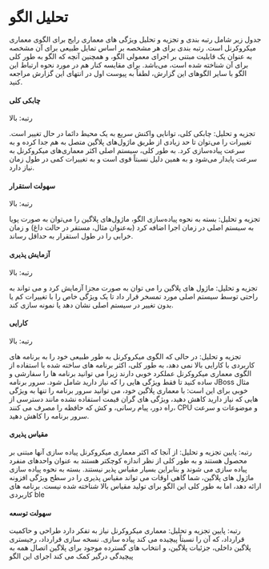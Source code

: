 # تحلیل الگو

جدول زیر شامل رتبه بندی و تجزیه و تحلیل ویژگی های معماری رایج برای الگوی معماری میکروکرنل است. رتبه بندی برای هر مشخصه بر اساس تمایل طبیعی برای آن مشخصه به عنوان یک قابلیت مبتنی بر اجرای معمولی الگو، و همچنین آنچه که الگو به طور کلی برای آن شناخته شده است، می‌باشد. برای مقایسه کنار هم در مورد نحوه ارتباط این الگو با سایر الگوهای این گزارش، لطفاً به پیوست اول در انتهای این گزارش مراجعه کنید.

#### چابکی کلی

رتبه: بالا

تجزیه و تحلیل: چابکی کلی، توانایی واکنش سریع به یک محیط دائما در حال تغییر است. تغییرات را می‌توان تا حد زیادی از طریق ماژول‌های پلاگین متصل به هم جدا کرده و به سرعت پیاده‌سازی کرد. به طور کلی، سیستم اصلی اکثر معماری‌های میکروکرنل به سرعت پایدار می‌شود و به همین دلیل نسبتاً قوی است و به تغییرات کمی در طول زمان نیاز دارد.

#### سهولت استقرار

رتبه: بالا

تجزیه و تحلیل: بسته به نحوه پیاده‌سازی الگو، ماژول‌های پلاگین را می‌توان به صورت پویا به سیستم اصلی در زمان اجرا اضافه کرد (به‌عنوان مثال، مستقر در حالت داغ) و زمان خرابی را در طول استقرار به حداقل رساند.

#### آزمایش پذیری

رتبه: بالا

تجزیه و تحلیل: ماژول های پلاگین را می توان به صورت مجزا آزمایش کرد و می تواند به راحتی توسط سیستم اصلی مورد تمسخر قرار داد تا یک ویژگی خاص را با تغییرات کم یا بدون تغییر در سیستم اصلی نشان دهد یا نمونه سازی کند.

#### کارایی

رتبه: بالا

تجزیه و تحلیل: در حالی که الگوی میکروکرنل به طور طبیعی خود را به برنامه های کاربردی با کارایی بالا نمی دهد، به طور کلی، اکثر برنامه های ساخته شده با استفاده از الگوی معماری میکروکرنل عملکرد خوبی دارند زیرا می توانید برنامه ها را سفارشی و ساده کنید تا فقط ویژگی هایی را که نیاز دارید شامل شود. سرور برنامه JBoss مثال خوبی برای این است: با معماری پلاگین خود، می توانید سرور برنامه را تنها به ویژگی هایی که نیاز دارید کاهش دهید، ویژگی های گران قیمت استفاده نشده مانند دسترسی از راه دور، پیام رسانی، و کش که حافظه را مصرف می کنند، CPU و موضوعات و سرعت سرور برنامه را کاهش دهید.

#### مقیاس پذیری

رتبه: پایین تجزیه و تحلیل: از آنجا که اکثر معماری میکروکرنل پیاده سازی آنها مبتنی بر محصول هستند و به طور کلی از نظر اندازه کوچکتر هستند به عنوان واحدهای منفرد پیاده سازی می شوند و بنابراین بسیار مقیاس پذیر نیستند. بسته به نحوه پیاده سازی ماژول های پلاگین، شما گاهی اوقات می تواند مقیاس پذیری را در سطح ویژگی افزونه ارائه دهد، اما به طور کلی این الگو برای تولید مقیاس بالا شناخته شده نیست. برنامه های کاربردی ble

#### سهولت توسعه

رتبه: پایین تجزیه و تحلیل: معماری میکروکرنل نیاز به تفکر دارد طراحی و حاکمیت قرارداد، که آن را نسبتاً پیچیده می کند پیاده سازی. نسخه سازی قرارداد، رجیستری پلاگین داخلی، جزئیات پلاگین، و انتخاب های گسترده موجود برای پلاگین اتصال همه به پیچیدگی درگیر کمک می کند اجرای این الگو
